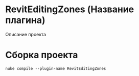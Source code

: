 # RevitEditingZones (Название плагина)
Описание проекта 

# Сборка проекта
```
nuke compile --plugin-name RevitEditingZones
```